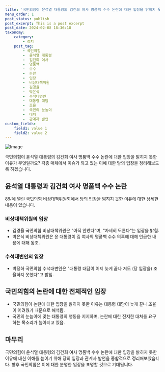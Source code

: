 ```yaml
---
title: '국민의힘이 윤석열 대통령의 김건희 여사 명품백 수수 논란에 대한 입장을 밝히지 못한 이유는'
menu_order: 1
post_status: publish
post_excerpt: This is a post excerpt
post_date: 2024-02-08 18:36:18
taxonomy:
    category:
        - 정치
    post_tag:
        - 국민의힘
        -  윤석열 대통령
        -  김건희 여사
        -  명품백
        -  수수
        -  논란
        -  입장
        -  비상대책위원
        -  김경율
        -  박은식
        -  수석대변인
        -  대통령 대담
        -  조율
        -  국민의 눈높이
        -  대처
        -  관계자 발언
custom_fields:
    field1: value 1
    field2: value 2
---
```


![Image](https://imgnews.pstatic.net/image/417/2024/02/08/0000980610_001_20240208102001525.jpg?type=w647)

국민의힘이 윤석열 대통령의 김건희 여사 명품백 수수 논란에 대한 입장을 밝히지 못한 이유가 무엇일까요? 각종 매체에서 이슈가 되고 있는 이에 대한 당의 입장을 정리해보도록 하겠습니다.
## 윤석열 대통령과 김건희 여사 명품백 수수 논란
8일에 열린 국민의힘 비상대책위원회에서 당의 입장을 밝히지 못한 이유에 대한 상세한 내용이 있습니다.
### 비상대책위원의 입장
- 김경율 국민의힘 비상대책위원은 "아직 안봤다"며, "자세히 모른다"는 입장을 밝힘.
- 박은식 비상대책위원은 윤 대통령이 김 여사의 명품백 수수 의혹에 대해 언급한 내용에 대해 동조.
### 수석대변인의 입장
- 박정하 국민의힘 수석대변인은 "대통령 대담이 어제 늦게 끝나 저도 (당 입장을) 조율하지 못했다"고 밝힘.
## 국민의힘의 논란에 대한 전체적인 입장
- 국민의힘이 논란에 대한 입장을 밝히지 못한 이유는 대통령 대담이 늦게 끝나 조율이 어려웠기 때문으로 해석됨.
- 국민의 눈높이에 맞는 대통령의 행동을 지지하며, 논란에 대한 진지한 대처를 요구하는 목소리가 높아지고 있음.
## 마무리
국민의힘이 윤석열 대통령의 김건희 여사 명품백 수수 논란에 대한 입장을 밝히지 못한 이유에 대한 이해를 높이기 위해 당의 입장과 관계자 발언을 종합적으로 정리해보았습니다. 향후 국민의힘은 이에 대한 분명한 입장을 표명할 것으로 기대됩니다.
